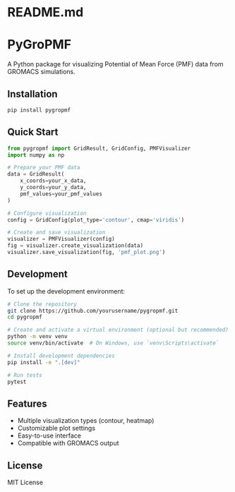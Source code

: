 # README.md
# PyGroPMF

A Python package for visualizing Potential of Mean Force (PMF) data from GROMACS simulations.

## Installation

```bash
pip install pygropmf
```

## Quick Start

```python
from pygropmf import GridResult, GridConfig, PMFVisualizer
import numpy as np

# Prepare your PMF data
data = GridResult(
    x_coords=your_x_data,
    y_coords=your_y_data,
    pmf_values=your_pmf_values
)

# Configure visualization
config = GridConfig(plot_type='contour', cmap='viridis')

# Create and save visualization
visualizer = PMFVisualizer(config)
fig = visualizer.create_visualization(data)
visualizer.save_visualization(fig, 'pmf_plot.png')
```

## Development

To set up the development environment:

```bash
# Clone the repository
git clone https://github.com/yourusername/pygropmf.git
cd pygropmf

# Create and activate a virtual environment (optional but recommended)
python -m venv venv
source venv/bin/activate  # On Windows, use `venv\Scripts\activate`

# Install development dependencies
pip install -e ".[dev]"

# Run tests
pytest
```

## Features

- Multiple visualization types (contour, heatmap)
- Customizable plot settings
- Easy-to-use interface
- Compatible with GROMACS output

## License

MIT License
